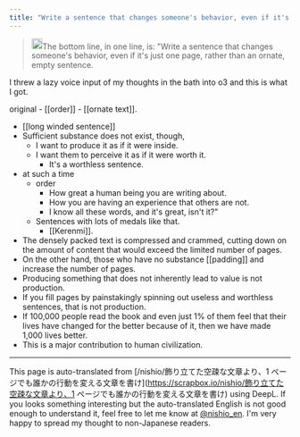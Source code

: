 ```yaml
---
title: "Write a sentence that changes someone's behavior, even if it's just one page, rather than an ornate, empty sentence."
---
```


> <img src='https://scrapbox.io/api/pages/nishio-en/o3/icon' alt='o3.icon' height="19.5"/>The bottom line, in one line, is: "Write a sentence that changes someone's behavior, even if it's just one page, rather than an ornate, empty sentence.

I threw a lazy voice input of my thoughts in the bath into o3 and this is what I got.

original
    - [[order]]
    - [[ornate text]].
- [[long winded sentence]]
- Sufficient substance does not exist, though,
    - I want to produce it as if it were inside.
    - I want them to perceive it as if it were worth it.
        - It's a worthless sentence.
- at such a time
    - order
        - How great a human being you are writing about.
        - How you are having an experience that others are not.
        - I know all these words, and it's great, isn't it?"
    - Sentences with lots of medals like that.
        - [[Kerenmi]].
- The densely packed text is compressed and crammed, cutting down on the amount of content that would exceed the limited number of pages.
- On the other hand, those who have no substance [[padding]] and increase the number of pages.
- Producing something that does not inherently lead to value is not production.
- If you fill pages by painstakingly spinning out useless and worthless sentences, that is not production.
- If 100,000 people read the book and even just 1% of them feel that their lives have changed for the better because of it, then we have made 1,000 lives better.
- This is a major contribution to human civilization.

---
This page is auto-translated from [/nishio/飾り立てた空疎な文章より、1 ページでも誰かの行動を変える文章を書け](https://scrapbox.io/nishio/飾り立てた空疎な文章より、1 ページでも誰かの行動を変える文章を書け) using DeepL. If you looks something interesting but the auto-translated English is not good enough to understand it, feel free to let me know at [@nishio_en](https://twitter.com/nishio_en). I'm very happy to spread my thought to non-Japanese readers.